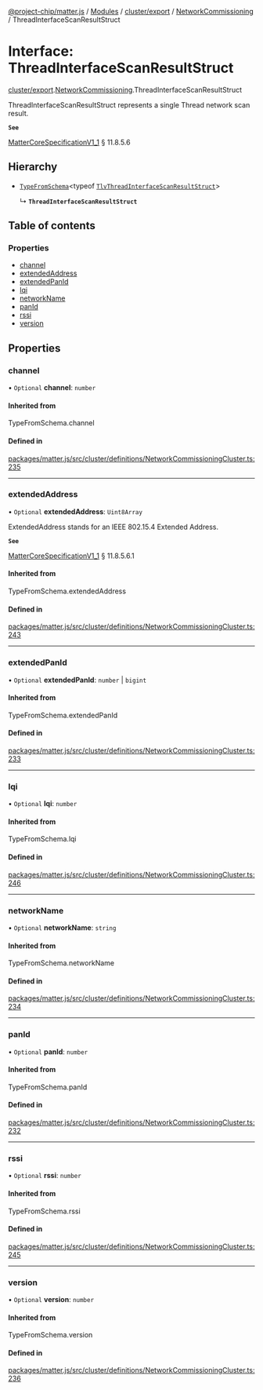 [@project-chip/matter.js](../README.md) / [Modules](../modules.md) / [cluster/export](../modules/cluster_export.md) / [NetworkCommissioning](../modules/cluster_export.NetworkCommissioning.md) / ThreadInterfaceScanResultStruct

# Interface: ThreadInterfaceScanResultStruct

[cluster/export](../modules/cluster_export.md).[NetworkCommissioning](../modules/cluster_export.NetworkCommissioning.md).ThreadInterfaceScanResultStruct

ThreadInterfaceScanResultStruct represents a single Thread network scan result.

**`See`**

[MatterCoreSpecificationV1_1](spec_export.MatterCoreSpecificationV1_1.md) § 11.8.5.6

## Hierarchy

- [`TypeFromSchema`](../modules/tlv_export.md#typefromschema)\<typeof [`TlvThreadInterfaceScanResultStruct`](../modules/cluster_export.NetworkCommissioning.md#tlvthreadinterfacescanresultstruct)\>

  ↳ **`ThreadInterfaceScanResultStruct`**

## Table of contents

### Properties

- [channel](cluster_export.NetworkCommissioning.ThreadInterfaceScanResultStruct.md#channel)
- [extendedAddress](cluster_export.NetworkCommissioning.ThreadInterfaceScanResultStruct.md#extendedaddress)
- [extendedPanId](cluster_export.NetworkCommissioning.ThreadInterfaceScanResultStruct.md#extendedpanid)
- [lqi](cluster_export.NetworkCommissioning.ThreadInterfaceScanResultStruct.md#lqi)
- [networkName](cluster_export.NetworkCommissioning.ThreadInterfaceScanResultStruct.md#networkname)
- [panId](cluster_export.NetworkCommissioning.ThreadInterfaceScanResultStruct.md#panid)
- [rssi](cluster_export.NetworkCommissioning.ThreadInterfaceScanResultStruct.md#rssi)
- [version](cluster_export.NetworkCommissioning.ThreadInterfaceScanResultStruct.md#version)

## Properties

### channel

• `Optional` **channel**: `number`

#### Inherited from

TypeFromSchema.channel

#### Defined in

[packages/matter.js/src/cluster/definitions/NetworkCommissioningCluster.ts:235](https://github.com/project-chip/matter.js/blob/3adaded6/packages/matter.js/src/cluster/definitions/NetworkCommissioningCluster.ts#L235)

___

### extendedAddress

• `Optional` **extendedAddress**: `Uint8Array`

ExtendedAddress stands for an IEEE 802.15.4 Extended Address.

**`See`**

[MatterCoreSpecificationV1_1](spec_export.MatterCoreSpecificationV1_1.md) § 11.8.5.6.1

#### Inherited from

TypeFromSchema.extendedAddress

#### Defined in

[packages/matter.js/src/cluster/definitions/NetworkCommissioningCluster.ts:243](https://github.com/project-chip/matter.js/blob/3adaded6/packages/matter.js/src/cluster/definitions/NetworkCommissioningCluster.ts#L243)

___

### extendedPanId

• `Optional` **extendedPanId**: `number` \| `bigint`

#### Inherited from

TypeFromSchema.extendedPanId

#### Defined in

[packages/matter.js/src/cluster/definitions/NetworkCommissioningCluster.ts:233](https://github.com/project-chip/matter.js/blob/3adaded6/packages/matter.js/src/cluster/definitions/NetworkCommissioningCluster.ts#L233)

___

### lqi

• `Optional` **lqi**: `number`

#### Inherited from

TypeFromSchema.lqi

#### Defined in

[packages/matter.js/src/cluster/definitions/NetworkCommissioningCluster.ts:246](https://github.com/project-chip/matter.js/blob/3adaded6/packages/matter.js/src/cluster/definitions/NetworkCommissioningCluster.ts#L246)

___

### networkName

• `Optional` **networkName**: `string`

#### Inherited from

TypeFromSchema.networkName

#### Defined in

[packages/matter.js/src/cluster/definitions/NetworkCommissioningCluster.ts:234](https://github.com/project-chip/matter.js/blob/3adaded6/packages/matter.js/src/cluster/definitions/NetworkCommissioningCluster.ts#L234)

___

### panId

• `Optional` **panId**: `number`

#### Inherited from

TypeFromSchema.panId

#### Defined in

[packages/matter.js/src/cluster/definitions/NetworkCommissioningCluster.ts:232](https://github.com/project-chip/matter.js/blob/3adaded6/packages/matter.js/src/cluster/definitions/NetworkCommissioningCluster.ts#L232)

___

### rssi

• `Optional` **rssi**: `number`

#### Inherited from

TypeFromSchema.rssi

#### Defined in

[packages/matter.js/src/cluster/definitions/NetworkCommissioningCluster.ts:245](https://github.com/project-chip/matter.js/blob/3adaded6/packages/matter.js/src/cluster/definitions/NetworkCommissioningCluster.ts#L245)

___

### version

• `Optional` **version**: `number`

#### Inherited from

TypeFromSchema.version

#### Defined in

[packages/matter.js/src/cluster/definitions/NetworkCommissioningCluster.ts:236](https://github.com/project-chip/matter.js/blob/3adaded6/packages/matter.js/src/cluster/definitions/NetworkCommissioningCluster.ts#L236)
